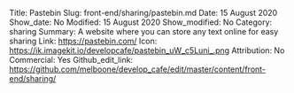 Title: Pastebin
Slug: front-end/sharing/pastebin.md
Date: 15 August 2020
Show_date: No
Modified: 15 August 2020
Show_modified: No
Category: sharing
Summary: A website where you can store any text online for easy sharing
Link: https://pastebin.com/
Icon: https://ik.imagekit.io/developcafe/pastebin_uW_c5Luni_.png
Attribution: No
Commercial: Yes
Github_edit_link: https://github.com/melboone/develop_cafe/edit/master/content/front-end/sharing/